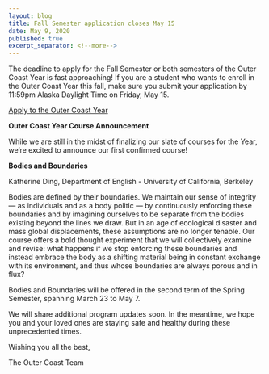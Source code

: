 ```yaml
---
layout: blog
title: Fall Semester application closes May 15
date: May 9, 2020
published: true
excerpt_separator: <!--more-->
---
```

The deadline to apply for the Fall Semester or both semesters of the Outer Coast Year is fast approaching! If you are a student who wants to enroll in the Outer Coast Year this fall, make sure you submit your application by 11:59pm Alaska Daylight Time on Friday, May 15.

<!--more-->

[Apply to the Outer Coast Year](http://outercoast.org/year/apply/)



**Outer Coast Year Course Announcement**

While we are still in the midst of finalizing our slate of courses for the Year, we’re excited to announce our first confirmed course!


**Bodies and Boundaries**

Katherine Ding, Department of English - University of California, Berkeley

Bodies are defined by their boundaries. We maintain our sense of integrity — as individuals and as a body politic — by continuously enforcing these boundaries and by imagining ourselves to be separate from the bodies existing beyond the lines we draw. But in an age of ecological disaster and mass global displacements, these assumptions are no longer tenable. Our course offers a bold thought experiment that we will collectively examine and revise: what happens if we stop enforcing these boundaries and instead embrace the body as a shifting material being in constant exchange with its environment, and thus whose boundaries are always porous and in flux?



Bodies and Boundaries will be offered in the second term of the Spring Semester, spanning March 23 to May 7.

We will share additional program updates soon. In the meantime, we hope you and your loved ones are staying safe and healthy during these unprecedented times.



Wishing you all the best,

The Outer Coast Team
